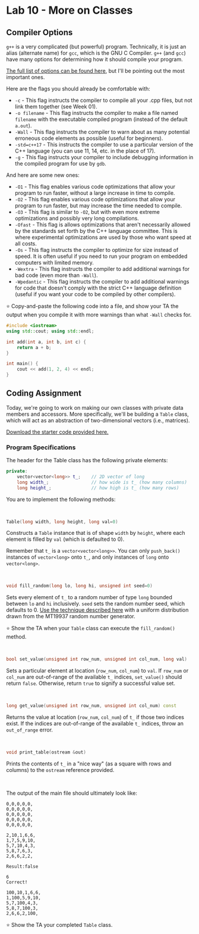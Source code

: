 # Lab 10 - More on Classes

## Compiler Options

`g++` is a very complicated (but powerful) program. Technically, it is just an alias (alternate name) for `gcc`, which is the GNU C Compiler. `g++` (and `gcc`) have many options for determining how it should compile your program.

[The full list of options can be found here](https://gcc.gnu.org/onlinedocs/gcc-7.1.0/gcc/Invoking-GCC.html#Invoking-GCC), but I'll be pointing out the most important ones.

Here are the flags you should already be comfortable with:

*   `-c` - This flag instructs the compiler to compile all your .cpp files, but not link them together (see Week 01).
*   `-o filename` - This flag instructs the compiler to make a file named `filename` with the executable compiled program (instead of the default `a.out`).
*   `-Wall` - This flag instructs the compiler to warn about as many potential erroneous code elements as possible (useful for beginners).
*   `-std=c++17` - This instructs the compiler to use a particular version of the C++ language (you can use 11, 14, etc. in the place of 17).
*   `-g` - This flag instructs your compiler to include debugging information in the compiled program for use by `gdb`.

And here are some new ones:

*   `-O1` - This flag enables various code optimizations that allow your program to run faster, without a large increase in time to compile.
*   `-O2` - This flag enables various code optimizations that allow your program to run faster, but may increase the time needed to compile.
*   `-O3` - This flag is similar to `-O2`, but with even more extreme optimizations and possibly very long compilations.
*   `-Ofast` - This flag is allows optimizations that aren't necessarily allowed by the standards set forth by the C++ language committee. This is where experimental optimizations are used by those who want speed at all costs.
*   `-Os` - This flag instructs the compiler to optimize for size instead of speed. It is often useful if you need to run your program on embedded computers with limited memory.
*   `-Wextra` - This flag instructs the compiler to add additional warnings for bad code (even more than `-Wall`).
*   `-Wpedantic` - This flag instructs the compiler to add additional warnings for code that doesn't comply with the strict C++ language definition (useful if you want your code to be compiled by other compilers).

⭐ Copy-and-paste the following code into a file, and show your TA the output when you compile it with more warnings than what `-Wall` checks for.

```c++
#include <iostream>
using std::cout; using std::endl;

int add(int a, int b, int c) {
    return a + b;
}

int main() {
    cout << add(1, 2, 4) << endl;
}
```

## Coding Assignment

Today, we're going to work on making our own classes with private data members and accessors. More specifically, we'll be building a `Table` class, which will act as an abstraction of two-dimensional vectors (i.e., matrices).

[Download the starter code provided here.](../.assets/downloads/lab10.zip)

### Program Specifications

The header for the Table class has the following private elements:

```c++
private:
    vector<vector<long>> t_;    // 2D vector of long
    long width_;                // how wide is t_ (how many columns)
    long height_;               // how high is t_ (how many rows)
```

You are to implement the following methods:

&nbsp;

```c++
Table(long width, long height, long val=0)
```

Constructs a `Table` instance that is of shape `width` by `height`, where each element is filled by `val` (which is defaulted to 0). 

Remember that `t_` is a `vector<vector<long>>`. You can only `push_back()` instances of `vector<long>` onto `t_`, and only instances of `long` onto `vector<long>`.

&nbsp;

```c++
void fill_random(long lo, long hi, unsigned int seed=0)
```

Sets every element of `t_` to a random number of type `long` bounded between `lo` and `hi` inclusively. `seed` sets the random number seed, which defaults to 0. [Use the technique described here](https://diego.assencio.com/?index=6890b8c50169ef45b74db135063c227c) with a uniform distribution drawn from the MT19937 random number generator.

⭐ Show the TA when your `Table` class can execute the `fill_random()` method.

&nbsp;

```c++
bool set_value(unsigned int row_num, unsigned int col_num, long val)
```

Sets a particular element at location (`row_num`, `col_num`) to `val`. If `row_num` or `col_num` are out-of-range of the available `t_` indices, `set_value()` should return `false`. Otherwise, return `true` to signify a successful value set.

&nbsp;

```c++
long get_value(unsigned int row_num, unsigned int col_num) const
```

Returns the value at location (`row_num`, `col_num`) of `t_` if those two indices exist. If the indices are out-of-range of the available `t_` indices, throw an `out_of_range` error.

&nbsp;

```c++
void print_table(ostream &out)
```

Prints the contents of `t_` in a "nice way" (as a square with rows and columns) to the `ostream` reference provided.

&nbsp;

The output of the main file should ultimately look like:

```
0,0,0,0,0,
0,0,0,0,0,
0,0,0,0,0,
0,0,0,0,0,
0,0,0,0,0,

2,10,1,6,6,
1,7,5,9,10,
5,7,10,4,3,
5,8,7,6,3,
2,6,6,2,2,

Result:false

6
Correct!

100,10,1,6,6,
1,100,5,9,10,
5,7,100,4,3,
5,8,7,100,3,
2,6,6,2,100,
```

⭐ Show the TA your completed `Table` class.
